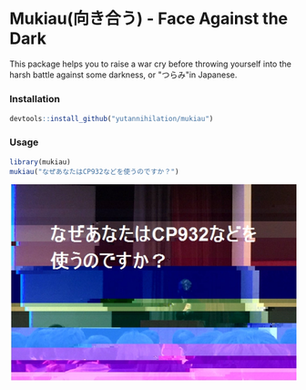 Mukiau(向き合う) - Face Against the Dark
============================

This package helps you to raise a war cry before throwing yourself into the harsh battle against some darkness, or "つらみ"in Japanese.

### Installation

```r
devtools::install_github("yutannihilation/mukiau")
```

### Usage

```r
library(mukiau)
mukiau("なぜあなたはCP932などを使うのですか？")
```

![](example.jpg)
